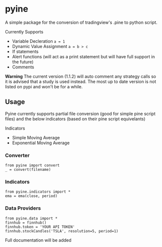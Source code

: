# pyine
A simple package for the conversion of tradingview's .pine to python script. 

Currently Supports
 - Variable Decleration ```a = 1```
 - Dynamic Value Assignment ```a = b > c```
 - If statements
 - Alert functions (will act as a print statement but will have full support in the future)
 - Comments

**Warning**
The current version (1.1.2) will auto comment any strategy calls so it is advised that a study is used instead.
The most up to date version is not listed on pypi and won't be for a while.


## Usage
Pyine currently supports partial file conversion (good for simple pine script files) and the below indicators (based on their pine script equivelants)

Indicators
 - Simple Moving Average
 - Exponential Moving Average


### Converter
```
from pyine import convert
_ = convert(filename)
```

### Indicators
```
from pyine.indicators import *
ema = ema(close, period)
```

### Data Providers
```
from pyine.data import *
finnhub = finnhub()
finnhub.token = 'YOUR API TOKEN'
finnhub.stockCandles('TSLA', resolution=5, period=1)
```
Full documentation will be added

